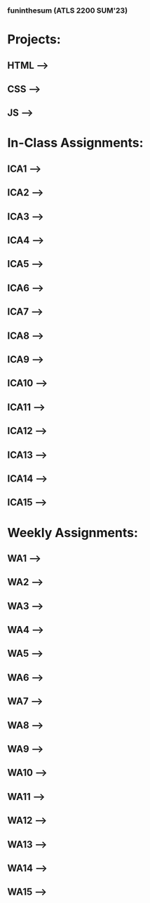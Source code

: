 ### funinthesum (ATLS 2200 SUM'23)
# Projects:
  ## HTML -->
  ## CSS -->
  ## JS -->
# In-Class Assignments:
  ## ICA1 -->
  ## ICA2 -->
  ## ICA3 -->
  ## ICA4 -->
  ## ICA5 -->
  ## ICA6 -->
  ## ICA7 -->
  ## ICA8 -->
  ## ICA9 -->
  ## ICA10 -->
  ## ICA11 -->
  ## ICA12 -->
  ## ICA13 -->
  ## ICA14 -->
  ## ICA15 -->
# Weekly Assignments:
  ## WA1 -->
  ## WA2 -->
  ## WA3 -->
  ## WA4 -->
  ## WA5 -->
  ## WA6 -->
  ## WA7 -->
  ## WA8 -->
  ## WA9 -->
  ## WA10 -->
  ## WA11 -->
  ## WA12 -->
  ## WA13 -->
  ## WA14 -->
  ## WA15 --> 
